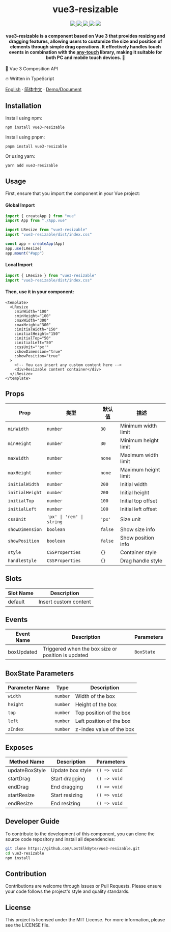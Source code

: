 <div align="center">
  <h1>vue3-resizable</h1>
</div>

<p align="center">
  <a href="https://www.npmjs.com/package/vue3-resizable">
    <img src="https://img.shields.io/npm/v/vue3-resizable?color=blue" />
  </a>
  <a href="https://github.com/LostElkByte/vue3-resizable/issues">
    <img src="https://img.shields.io/github/issues/LostElkByte/vue3-resizable" />
  </a>
  <a href="https://www.npmjs.com/package/vue3-resizable">
    <img src="https://img.shields.io/npm/dt/vue3-resizable" />
  </a>
  <img src="https://img.shields.io/bundlejs/size/vue3-resizable" />
  <a href="http://opensource.org/licenses/MIT">
    <img src="https://img.shields.io/npm/l/vue3-resizable" />
  </a>
</p>

<div align="center">
  <h4>
     vue3-resizable is a component based on Vue 3 that provides resizing and dragging features, allowing users to customize the size and position of elements through simple drag operations. It effectively handles touch events in combination with the <a href="https://github.com/any86/any-touch">any-touch</a> library, making it suitable for both PC and mobile touch devices. 🚀
  </h4>
  </h4>
</div>

🐳 Vue 3 Composition API

🔥 Written in TypeScript

[English](README.md) · [简体中文](README.ZH.md) · [Demo/Document](https://lostelkbyte.github.io/vue3-resizable/)

<!-- [English](https://www.npmjs.com/package/vue3-resizable#vue3-resizable) · [简体中文](https://github.com/LostElkByte/vue3-resizable/blob/main/README.ZH.md) · [Demo/Document](https://lostelkbyte.github.io/vue3-resizable/) -->

## Installation

Install using npm:

```bash
npm install vue3-resizable
```

Install using pnpm:

```bash
pnpm install vue3-resizable
```

Or using yarn:

```bash
yarn add vue3-resizable
```

## Usage

First, ensure that you import the component in your Vue project:

#### Global Import

```javascript
import { createApp } from "vue"
import App from "./App.vue"

import LResize from "vue3-resizable"
import "vue3-resizable/dist/index.css"

const app = createApp(App)
app.use(LResize)
app.mount("#app")
```

#### Local Import

```javascript
import { LResize } from "vue3-resizable"
import "vue3-resizable/dist/index.css"
```

#### Then, use it in your component:

```vue
<template>
  <LResize
    :minWidth="100"
    :minHeight="100"
    :maxWidth="300"
    :maxHeight="300"
    :initialWidth="150"
    :initialHeight="150"
    :initialTop="50"
    :initialLeft="50"
    :cssUnit="'px'"
    :showDimension="true"
    :showPosition="true"
  >
    <!-- You can insert any custom content here -->
    <div>Resizable content container</div>
  </LResize>
</template>
```

## Props

| Prop            | 类型                      | 默认值  | 描述                 |
| --------------- | ------------------------- | ------- | -------------------- |
| `minWidth`      | `number`                  | `30`    | Minimum width limit  |
| `minHeight`     | `number`                  | `30`    | Minimum height limit |
| `maxWidth`      | `number`                  | `none`  | Maximum width limit  |
| `maxHeight`     | `number`                  | `none`  | Maximum height limit |
| `initialWidth`  | `number`                  | `200`   | Initial width        |
| `initialHeight` | `number`                  | `200`   | Initial height       |
| `initialTop`    | `number`                  | `100`   | Initial top offset   |
| `initialLeft`   | `number`                  | `100`   | Initial left offset  |
| `cssUnit`       | `'px' \| 'rem' \| string` | `'px'`  | Size unit            |
| `showDimension` | `boolean`                 | `false` | Show size info       |
| `showPosition`  | `boolean`                 | `false` | Show position info   |
| `style`         | `CSSProperties`           | `{}`    | Container style      |
| `handleStyle`   | `CSSProperties`           | `{}`    | Drag handle style    |

## Slots

| Slot Name | Description           |
| --------- | --------------------- |
| default   | Insert custom content |

## Events

| Event Name | Description                                        | Parameters |
| ---------- | -------------------------------------------------- | ---------- |
| boxUpdated | Triggered when the box size or position is updated | `BoxState` |

## BoxState Parameters

| Parameter Name | Type     | Description              |
| -------------- | -------- | ------------------------ |
| `width`        | `number` | Width of the box         |
| `height`       | `number` | Height of the box        |
| `top`          | `number` | Top position of the box  |
| `left`         | `number` | Left position of the box |
| `zIndex`       | `number` | z-index value of the box |

## Exposes

| Method Name    | Description      | Parameters   |
| -------------- | ---------------- | ------------ |
| updateBoxStyle | Update box style | `() => void` |
| startDrag      | Start dragging   | `() => void` |
| endDrag        | End dragging     | `() => void` |
| startResize    | Start resizing   | `() => void` |
| endResize      | End resizing     | `() => void` |

## Developer Guide

To contribute to the development of this component, you can clone the source code repository and install all dependencies:

```bash
git clone https://github.com/LostElkByte/vue3-resizable.git
cd vue3-resizable
npm install
```

## Contribution

Contributions are welcome through Issues or Pull Requests. Please ensure your code follows the project's style and quality standards.

## License

This project is licensed under the MIT License. For more information, please see the LICENSE file.
